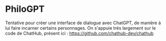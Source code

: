 # PhiloGPT

Tentative pour créer une interface de dialogue avec ChatGPT, de manière à lui faire incarner certains personnages.
On s'appuie très largement sur le code de ChatHub, présent ici : 
https://github.com/chathub-dev/chathub
